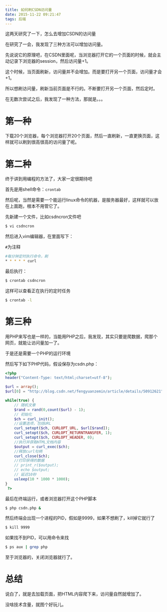 ```yaml
---
title: 如何刷CSDN访问量
date: 2015-11-22 09:21:47
tags: 后端
---
```


这两天研究了一下，怎么去增加CSDN的访问量

在研究了一会，我发现了三种方法可以增加访问量。

先说说它的原理吧，在CSDN里面呢，当浏览器打开它的一个页面的时候，就会主动记录下浏览器的session，然后访问量+1。

这个时候，当页面刷新，访问量并不会增加。而是要打开另一个页面，访问量才会+1。

所以想刷访问量，刷新当前页面是不行的。不断要打开另一个页面，然后定时。

在无数次尝试之后，我发现了一种方法，那就是。。。

<!--more-->

# 第一种
下载20个浏览器，每个浏览器打开20个页面，然后一直刷新，一直更换页面，这样就可以刷到很高很高的访问量了呢。

# 第二种
终于讲到用编程的方法了，大家一定很期待吧

首先是用shell命令：`crontab`

然后呢，当然是需要一个能运行linux命令的机器，是服务器最好，这样就可以放在上面跑，根本不用管它了。

先新建一个文件，比如csdncron文件吧

```sh
$ vi csdncron
```
然后进入vim编辑器，在里面写下：

`#`为注释

```sh
#每分钟定时执行命令，刷
* * * * * curl 
```
最后执行：

```sh
$ crontab csdncron
```
这样可以查看正在执行的定时任务

```sh
$ crontab -l
```


# 第三种
用PHP来写也是一样的，当能用PHP之后，我发现，其实只要是爬数据，爬那个网页，就能让访问量加一了。

于是还是需要一个PHP的运行环境

然后写下如下PHP代码，假设保存为csdn.php：

```php
<?php
header("Content-Type: text/html;charset=utf-8");

$url = array();
$url[0] = "http://blog.csdn.net/fengyuanzemin/article/details/50912621";

while(true) {
	// 随机文章
	$rand = rand(0,count($url) - 1);
	// 初始化
	$ch = curl_init();
	//设置选项，包括URL
	curl_setopt($ch, CURLOPT_URL, $url[$rand]);
	curl_setopt($ch, CURLOPT_RETURNTRANSFER, 1);
	curl_setopt($ch, CURLOPT_HEADER, 0);
	//执行并获取HTML文档内容
	$output = curl_exec($ch);
	//释放curl句柄
	curl_close($ch);
	//打印获得的数据
	// print_r($output);
	// echo $output;
	// 延迟10秒
	usleep(10 * 1000 * 1000);
}
 ?>
```

最后在终端运行，或者浏览器打开这个PHP脚本

```sh
$ php csdn.php &
```
然后终端会出现一个进程的PID，假如是9999，如果不想刷了，kill掉它就行了

```sh
$ kill 9999
```
如果找不到PID，可以用命令来找

```sh
$ ps aux | grep php
```

至于浏览器的，关闭浏览器就行了。


# 总结
说白了，就是去加载页面，把HTML内容爬下来，访问量自然就增加了。

没啥技术含量，就图个好玩儿。